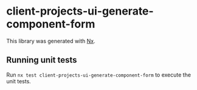 # client-projects-ui-generate-component-form

This library was generated with [Nx](https://nx.dev).

## Running unit tests

Run `nx test client-projects-ui-generate-component-form` to execute the unit tests.
